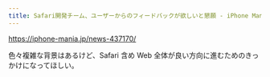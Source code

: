 ```yaml
---
title: Safari開発チーム、ユーザーからのフィードバックが欲しいと懇願 - iPhone Mania
---
```


https://iphone-mania.jp/news-437170/

色々複雑な背景はあるけど、Safari 含め Web 全体が良い方向に進むためのきっかけになってほしい。
